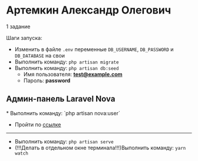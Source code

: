 <h1>Артемкин Александр Олегович</h1>

1 задание

Шаги запуска:
* Изменить в файле `.env` переменные `DB_USERNAME`, `DB_PASSWORD` и `DB_DATABASE` на свои
* Выполнить команду: `php artisan migrate`
* Выполнить команду: `php artisan db:seed`
    * Имя пользователя: **test@example.com**
    * Пароль: **password**
<h2>Админ-панель Laravel Nova</h2>
* Выполнить команду: `php artisan nova:user`

* Пройти по <a href="http://127.0.0.1:8000/nova">ссылке</a><br>


---
* Выполнить команду: `php artisan serve`
* (!!!Делать в отдельном окне терминала!!!)Выполнить команду: `yarn watch`
